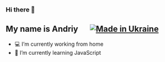 ### Hi there 👋
## My name is Andriy &emsp; [![Made in Ukraine](https://img.shields.io/badge/made_in-ukraine-ffd700.svg?labelColor=0057b7)](https://stand-with-ukraine.pp.ua)



- 💻 I’m currently working from home
- 🌱 I’m currently learning JavaScript
